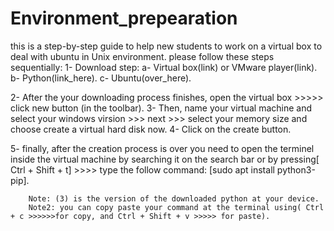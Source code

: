 # Environment_prepearation
this is a step-by-step guide to help new students to work on a virtual box to deal with ubuntu in Unix environment.
please follow these steps sequentially:
1- Download step:
      a- Virtual box(link) 	or	VMware player(link).
      b- Python(link_here).
      c- Ubuntu(over_here).

2- After the your downloading process finishes, open the virtual box >>>>> click new button (in the toolbar).
3- Then, name your virtual machine and select your windows virsion >>> next >>> select your memory size and choose create a virtual hard disk now.
4- Click on the create button.

5- finally, after the creation process is over you need to open the terminel inside the virtual machine by searching it on the search bar or by pressing[ Ctrl + Shift + t] >>>> type the follow command: [sudo apt install python3-pip].
   
   		Note: (3) is the version of the downloaded python at your device.
		Note2: you can copy paste your command at the terminal using( Ctrl + c >>>>>>for copy, and Ctrl + Shift + v >>>>> for paste).

